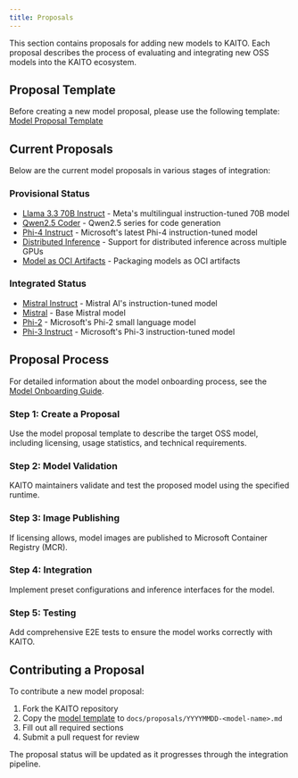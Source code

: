 ```yaml
---
title: Proposals
---
```


This section contains proposals for adding new models to KAITO. Each proposal describes the process of evaluating and integrating new OSS models into the KAITO ecosystem.

## Proposal Template

Before creating a new model proposal, please use the following template: [Model Proposal Template](https://github.com/kaito-project/kaito/blob/main/docs/proposals/YYYYMMDD-model-template.md)

## Current Proposals

Below are the current model proposals in various stages of integration:

### Provisional Status
- [Llama 3.3 70B Instruct](https://github.com/kaito-project/kaito/blob/main/docs/proposals/20250529-llama-3.3-70b-instruct.md) - Meta's multilingual instruction-tuned 70B model
- [Qwen2.5 Coder](https://github.com/kaito-project/kaito/blob/main/docs/proposals/20250103-qwen2.5-coder.md) - Qwen2.5 series for code generation
- [Phi-4 Instruct](https://github.com/kaito-project/kaito/blob/main/docs/proposals/20241212-phi4-instruct.md) - Microsoft's latest Phi-4 instruction-tuned model
- [Distributed Inference](https://github.com/kaito-project/kaito/blob/main/docs/proposals/20250325-distributed-inference.md) - Support for distributed inference across multiple GPUs
- [Model as OCI Artifacts](https://github.com/kaito-project/kaito/blob/main/docs/proposals/20250609-model-as-oci-artifacts.md) - Packaging models as OCI artifacts

### Integrated Status
- [Mistral Instruct](https://github.com/kaito-project/kaito/blob/main/docs/proposals/20240205-mistral-instruct.md) - Mistral AI's instruction-tuned model
- [Mistral](https://github.com/kaito-project/kaito/blob/main/docs/proposals/20240205-mistral.md) - Base Mistral model
- [Phi-2](https://github.com/kaito-project/kaito/blob/main/docs/proposals/20240206-phi-2.md) - Microsoft's Phi-2 small language model
- [Phi-3 Instruct](https://github.com/kaito-project/kaito/blob/main/docs/proposals/20240527-phi3-instruct.md) - Microsoft's Phi-3 instruction-tuned model

## Proposal Process

For detailed information about the model onboarding process, see the [Model Onboarding Guide](./preset-onboarding.md).

### Step 1: Create a Proposal
Use the model proposal template to describe the target OSS model, including licensing, usage statistics, and technical requirements.

### Step 2: Model Validation
KAITO maintainers validate and test the proposed model using the specified runtime.

### Step 3: Image Publishing
If licensing allows, model images are published to Microsoft Container Registry (MCR).

### Step 4: Integration
Implement preset configurations and inference interfaces for the model.

### Step 5: Testing
Add comprehensive E2E tests to ensure the model works correctly with KAITO.

## Contributing a Proposal

To contribute a new model proposal:

1. Fork the KAITO repository
2. Copy the [model template](https://github.com/kaito-project/kaito/blob/main/docs/proposals/YYYYMMDD-model-template.md) to `docs/proposals/YYYYMMDD-<model-name>.md`
3. Fill out all required sections
4. Submit a pull request for review

The proposal status will be updated as it progresses through the integration pipeline.
